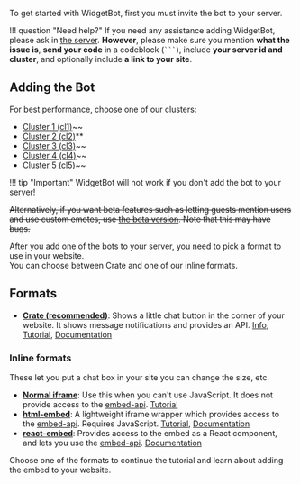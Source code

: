 To get started with WidgetBot, first you must invite the bot to your server.

!!! question "Need help?"
    If you need any assistance adding WidgetBot, please ask in [the server](https://discord.gg/NYBEhN7). **However**, please make sure you mention **what the issue is**, **send your code** in a codeblock (` ``` `), include **your server id and cluster**, and optionally include **a link to your site**.


## Adding the Bot

For best performance, choose one of our clusters:

* [Cluster 1 (cl1)](https://discordapp.com/oauth2/authorize?client_id=454690519952523267&scope=bot&permissions=537218112)~~
* [Cluster 2 (cl2)](https://discordapp.com/oauth2/authorize?client_id=454690621454548994&scope=bot&permissions=537218112)**
* [Cluster 3 (cl3)](https://discordapp.com/oauth2/authorize?client_id=454690769010425856&scope=bot&permissions=537218112)~~
* [Cluster 4 (cl4)](https://discordapp.com/oauth2/authorize?client_id=454690860097863680&scope=bot&permissions=537218112)~~
* [Cluster 5 (cl5)](https://discordapp.com/oauth2/authorize?client_id=454690940968370188&scope=bot&permissions=537218112)~~

!!! tip "Important"
    WidgetBot will not work if you don't add the bot to your server!

~~Alternatively, if you want beta features such as letting guests mention users and use custom emotes, use [the beta version](https://discordapp.com/oauth2/authorize?client_id=356856478495408129&scope=bot&permissions=537218112). Note that this may have bugs.~~

After you add one of the bots to your server, you need to pick a format to use in your website.  
You can choose between Crate and one of our inline formats.

## Formats

* **[Crate (recommended)](/embed/crate/tutorial)**: Shows a little chat button in the corner of your website. It shows message notifications and provides an API. [Info](https://widgetbot.io/crate), [Tutorial](/embed/crate/tutorial), [Documentation](/embed/crate)

### Inline formats
These let you put a chat box in your site you can change the size, etc.

* **[Normal iframe](iframes)**: Use this when you can't use JavaScript. It does not provide access to the [embed-api](https://github.com/widgetbot-io/embed-api). [Tutorial](iframe)
* **[html-embed](/embed/html-embed/tutorial)**: A lightweight iframe wrapper which provides access to the [embed-api](https://github.com/widgetbot-io/embed-api). Requires JavaScript. [Tutorial](/embed/html-embed/tutorial), [Documentation](/embed/html-embed)
* **[react-embed](/embed/react-embed)**: Provides access to the embed as a React component, and lets you use the [embed-api](https://github.com/widgetbot-io/embed-api). [Documentation](/embed/react-embed)

Choose one of the formats to continue the tutorial and learn about adding the embed to your website.
